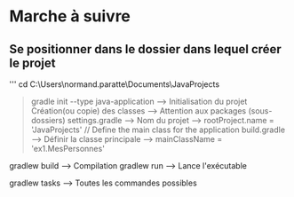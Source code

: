# Marche à suivre

## Se positionner dans le dossier dans lequel créer le projet
''' cd C:\Users\normand.paratte\Documents\JavaProjects
> gradle init --type java-application --> Initialisation du projet
Création(ou copie) des classes --> Attention aux packages (sous-dossiers)
settings.gradle --> Nom du projet --> rootProject.name = 'JavaProjects'
// Define the main class for the application
build.gradle --> Définir la classe principale --> mainClassName = 'ex1.MesPersonnes'

gradlew build --> Compilation
gradlew run --> Lance l'exécutable

gradlew tasks --> Toutes les commandes possibles